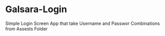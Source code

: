# Galsara-Login
Simple Login Screen App that take Username and Passwor Combinations from Assests Folder
